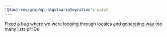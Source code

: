 ```yaml
---
'@last-rev/graphql-algolia-integration': patch
---
```


Fixed a bug where we were looping through locales and generating way too many lists of IDs
